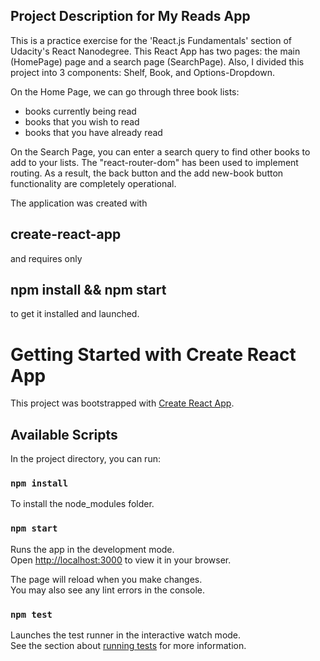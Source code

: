 ## Project Description for My Reads App

This is a practice exercise for the 'React.js Fundamentals' section of Udacity's React Nanodegree. This React App has two pages: the main (HomePage) page and a search page (SearchPage). Also, I divided this project into 3 components: Shelf, Book, and Options-Dropdown.

On the Home Page, we can go through three book lists:
- books currently being read
- books that you wish to read
- books that you have already read
 
On the Search Page, you can enter a search query to find other books to add to your lists.
The "react-router-dom" has been used to implement routing. As a result, the back button and the add new-book button functionality are completely operational. 



The application was created with 
## create-react-app
and requires only 
## npm install   &&    npm start 
to get it installed and launched.




# Getting Started with Create React App

This project was bootstrapped with [Create React App](https://github.com/facebook/create-react-app).

## Available Scripts

In the project directory, you can run:

### `npm install`
To install the node_modules folder.

### `npm start`
Runs the app in the development mode.\
Open [http://localhost:3000](http://localhost:3000) to view it in your browser.

The page will reload when you make changes.\
You may also see any lint errors in the console.

### `npm test`

Launches the test runner in the interactive watch mode.\
See the section about [running tests](https://facebook.github.io/create-react-app/docs/running-tests) for more information.
 
